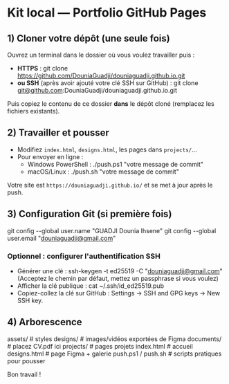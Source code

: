 # Kit local — Portfolio GitHub Pages

## 1) Cloner votre dépôt (une seule fois)
Ouvrez un terminal dans le dossier où vous voulez travailler puis :
- **HTTPS** :
  git clone https://github.com/DouniaGuadji/douniaguadji.github.io.git
- **ou SSH** (après avoir ajouté votre clé SSH sur GitHub) :
  git clone git@github.com:DouniaGuadji/douniaguadji.github.io.git

Puis copiez le contenu de ce dossier **dans** le dépôt cloné (remplacez les fichiers existants).

## 2) Travailler et pousser
- Modifiez `index.html`, `designs.html`, les pages dans `projects/`…
- Pour envoyer en ligne :
  - Windows PowerShell :   ./push.ps1 "votre message de commit"
  - macOS/Linux :          ./push.sh "votre message de commit"

Votre site est `https://douniaguadji.github.io/` et se met à jour après le push.

## 3) Configuration Git (si première fois)
git config --global user.name  "GUADJI Dounia Ihsene"
git config --global user.email "douniaguadji@gmail.com"

### Optionnel : configurer l'authentification SSH
- Générer une clé :
  ssh-keygen -t ed25519 -C "douniaguadji@gmail.com"
  (Acceptez le chemin par défaut, mettez un passphrase si vous voulez)
- Afficher la clé publique :
  cat ~/.ssh/id_ed25519.pub
- Copiez-collez la clé sur GitHub : Settings → SSH and GPG keys → New SSH key.

## 4) Arborescence
assets/          # styles
designs/         # images/vidéos exportées de Figma
documents/       # placez CV.pdf ici
projects/        # pages projets
index.html       # accueil
designs.html     # page Figma + galerie
push.ps1 / push.sh  # scripts pratiques pour pousser

Bon travail !